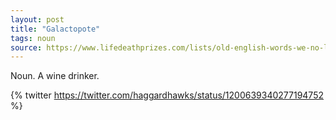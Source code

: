 ```yaml
---
layout: post
title: "Galactopote"
tags: noun
source: https://www.lifedeathprizes.com/lists/old-english-words-we-no-longer-use-17935
---
```


Noun. A wine drinker.

{% twitter https://twitter.com/haggardhawks/status/1200639340277194752 %}
